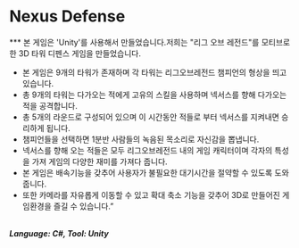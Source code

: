 # Nexus Defense

*** 본 게임은 'Unity'를 사용해서 만들었습니다.저희는 "리그 오브 레전드"를 모티브로 한 3D 타워 디펜스 게임을 만들었습니다.
- 본 게임은 9개의 타워가 존재하며 각 타워는 리그오브레전드 챔피언의 형상을 띄고 있습니다.
- 총 9개의 타워는 다가오는 적에게 고유의 스킬을 사용하며 넥서스를 향해 다가오는 적을 공격합니다.
- 총 5개의 라운드로 구성되어 있으며 이 시간동안 적들로 부터 넥서스를 지켜내면 승리하게 됩니다.
- 챔피언들을 선택하면 1분반 사람들의 녹음된 목소리로 자신감을 뽑냅니다.
- 넥서스를 향해 오는 적들은 모두 리그오브레전드 내의 게임 캐릭터이며 각자의 특성을 가져 게임의 다양한 재미를 가져다 줍니다.
- 본 게임은 배속기능을 갖추어 사용자가 불필요한 대기시간을 절약할 수 있도록 도와줍니다.
- 또한 카메라를 자유롭게 이동할 수 있고 확대 축소 기능을 갖추어 3D로 만들어진 게임환경을 즐길 수 있습니다.”
  
<br>
<b><i>Language: C#, Tool: Unity</i></b>
